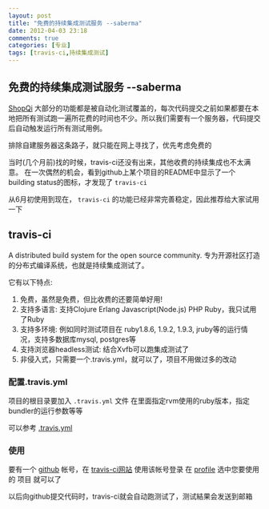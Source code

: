 ```yaml
---
layout: post
title: "免费的持续集成测试服务 --saberma"
date: 2012-04-03 23:18
comments: true
categories: [专业]
tags: [travis-ci,持续集成测试]
---
```

## 免费的持续集成测试服务 --saberma
<a href="https://github.com/saberma/shopqi">ShopQi</a> 大部分的功能都是被自动化测试覆盖的，每次代码提交之前如果都要在本地把所有测试跑一遍所花费的时间也不少。所以我们需要有一个服务器，代码提交后自动触发运行所有测试用例。

排除自建服务器这条路子，就只能在网上寻找了，优先考虑免费的

当时(几个月前)找的时候，travis-ci还没有出来，其他收费的持续集成也不太满意。
在一次偶然的机会，看到github上某个项目的README中显示了一个building status的图标，才发现了 <code>travis-ci</code>

从6月初使用到现在， <code>travis-ci</code> 的功能已经非常完善稳定，因此推荐给大家试用一下
<h2>travis-ci</h2>
A distributed build system for the open source community.
专为开源社区打造的分布式编译系统，也就是持续集成测试了。

<img src="http://saberma.me/images/article/travis/travis.png" alt="" />

它有以下特点:
<ol>
	<li>免费，虽然是免费，但比收费的还要简单好用!</li>
	<li>支持多语言: 支持Clojure Erlang Javascript(Node.js) PHP Ruby，我只试用了Ruby</li>
	<li>支持多环境: 例如同时测试项目在 ruby1.8.6, 1.9.2, 1.9.3, jruby等的运行情况，支持多数据库mysql, postgres等</li>
	<li>支持浏览器headless测试: 结合Xvfb可以跑集成测试了</li>
	<li>非侵入式，只需要一个.travis.yml，就可以了，项目不用做过多的改动</li>
</ol>
<h3>配置.travis.yml</h3>
项目的根目录要加入 <code>.travis.yml</code> 文件
在里面指定rvm使用的ruby版本，指定bundler的运行参数等等

可以参考 <a href="https://github.com/saberma/shopqi/blob/master/.travis.yml">.travis.yml</a>
<h3>使用</h3>
要有一个 <a href="https://github.com/saberma">github</a> 帐号，在 <a href="http://travis-ci.org/">travis-ci网站</a> 使用该帐号登录
在 <a href="http://travis-ci.org/profile">profile</a> 选中您要使用的 项目 就可以了

以后向github提交代码时，travis-ci就会自动跑测试了，测试結果会发送到邮箱

<img src="http://saberma.me/images/article/travis/building.png" alt="" />
